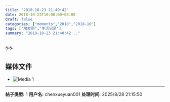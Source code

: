 ```yaml
---
title: "2018-10-23 21:40:42"
date: 2018-10-23T10:00:00+08:00
draft: false
categories: ["moments","2018","2018-10"]
tags: ["朋友圈","生活记录"]
summary: "2018-10-23 21:40:42..."
---
```


☕️☕️

## 媒体文件

- ![Media 1](/Moments/photos/2018-10-23/201810232140420.jpg)

---

**帖子类型:** 1
**用户名:** chenxueyuan001
**处理时间:** 2025/8/28 21:15:50